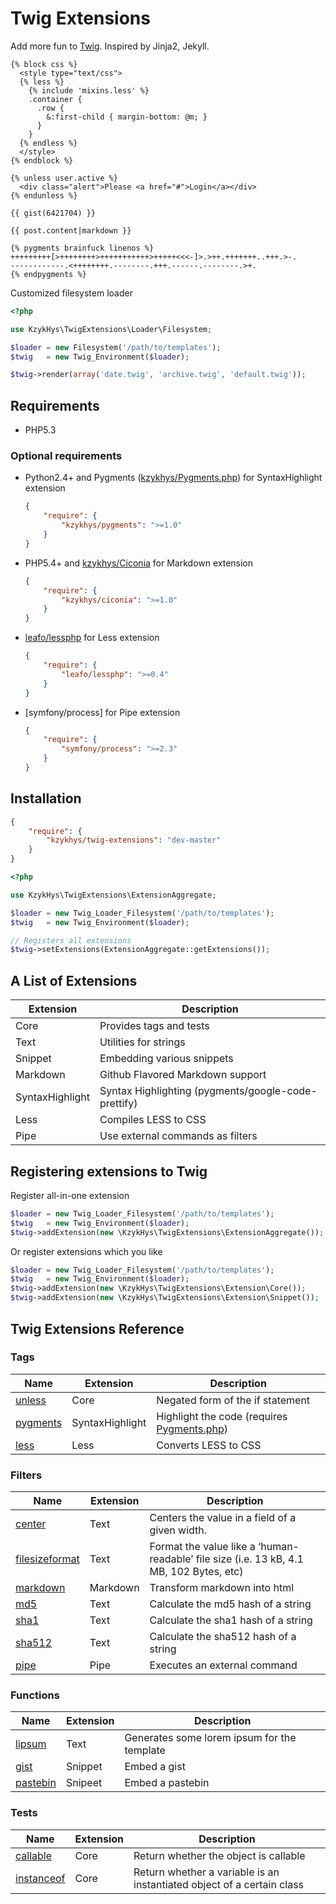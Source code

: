 Twig Extensions
===============

Add more fun to [Twig][twig]. Inspired by Jinja2, Jekyll.

``` twig
{% block css %}
  <style type="text/css">
  {% less %}
    {% include 'mixins.less' %}
    .container {
      .row {
        &:first-child { margin-bottom: @m; }
      }
    }
  {% endless %}
  </style>
{% endblock %}

{% unless user.active %}
  <div class="alert">Please <a href="#">Login</a></div>
{% endunless %}

{{ gist(6421704) }}

{{ post.content|markdown }}

{% pygments brainfuck linenos %}
+++++++++[>++++++++>+++++++++++>+++++<<<-]>.>++.+++++++..+++.>-.
------------.<++++++++.--------.+++.------.--------.>+.
{% endpygments %}
```

Customized filesystem loader

``` php
<?php

use KzykHys\TwigExtensions\Loader\Filesystem;

$loader = new Filesystem('/path/to/templates');
$twig   = new Twig_Environment($loader);

$twig->render(array('date.twig', 'archive.twig', 'default.twig'));
```

Requirements
------------

* PHP5.3

### Optional requirements

*   Python2.4+ and Pygments ([kzykhys/Pygments.php][pygmentsphp]) for SyntaxHighlight extension

    ``` json
    {
        "require": {
            "kzykhys/pygments": ">=1.0"
        }
    }
    ```

*   PHP5.4+ and [kzykhys/Ciconia][ciconia] for Markdown extension

    ``` json
    {
        "require": {
            "kzykhys/ciconia": ">=1.0"
        }
    }
    ```

*   [leafo/lessphp][lessphp] for Less extension

    ``` json
    {
        "require": {
            "leafo/lessphp": ">=0.4"
        }
    }
    ```

*   [symfony/process] for Pipe extension

    ``` json
    {
        "require": {
            "symfony/process": ">=2.3"
        }
    }
    ```

Installation
------------

``` json
{
    "require": {
        "kzykhys/twig-extensions": "dev-master"
    }
}
```

``` php
<?php

use KzykHys\TwigExtensions\ExtensionAggregate;

$loader = new Twig_Loader_Filesystem('/path/to/templates');
$twig   = new Twig_Environment($loader);

// Registers all extensions
$twig->setExtensions(ExtensionAggregate::getExtensions());
```

A List of Extensions
--------------------

Extension       | Description
----------------|-----------
Core            | Provides tags and tests
Text            | Utilities for strings
Snippet         | Embedding various snippets
Markdown        | Github Flavored Markdown support
SyntaxHighlight | Syntax Highlighting (pygments/google-code-prettify)
Less            | Compiles LESS to CSS
Pipe            | Use external commands as filters

Registering extensions to Twig
-------------------------------

Register all-in-one extension

``` php
$loader = new Twig_Loader_Filesystem('/path/to/templates');
$twig   = new Twig_Environment($loader);
$twig->addExtension(new \KzykHys\TwigExtensions\ExtensionAggregate());
```

Or register extensions which you like

``` php
$loader = new Twig_Loader_Filesystem('/path/to/templates');
$twig   = new Twig_Environment($loader);
$twig->addExtension(new \KzykHys\TwigExtensions\Extension\Core());
$twig->addExtension(new \KzykHys\TwigExtensions\Extension\Snippet());
```

Twig Extensions Reference
-------------------------

### Tags

Name             | Extension       | Description
-----------------|-----------------|-------------
[unless]         | Core            | Negated form of the if statement
[pygments]       | SyntaxHighlight | Highlight the code (requires [Pygments.php][pygmentsphp])
[less]           | Less            | Converts LESS to CSS

### Filters

Name             | Extension       | Description
-----------------|-----------------|-------------
[center]         | Text            | Centers the value in a field of a given width.
[filesizeformat] | Text            | Format the value like a ‘human-readable’ file size (i.e. 13 kB, 4.1 MB, 102 Bytes, etc)
[markdown]       | Markdown        | Transform markdown into html
[md5]            | Text            | Calculate the md5 hash of a string
[sha1]           | Text            | Calculate the sha1 hash of a string
[sha512]         | Text            | Calculate the sha512 hash of a string
[pipe]           | Pipe            | Executes an external command

### Functions

Name             | Extension       | Description
-----------------|-----------------|-------------
[lipsum]         | Text            | Generates some lorem ipsum for the template
[gist]           | Snippet         | Embed a gist
[pastebin]       | Snipeet         | Embed a pastebin

### Tests

Name             | Extension       | Description
-----------------|-----------------|-------------
[callable]       | Core            | Return whether the object is callable
[instanceof]     | Core            | Return whether a variable is an instantiated object of a certain class


[unless]: doc/tags/unless.md
[pygments]: doc/tags/pygments.md
[less]: doc/tags/less.md

[center]: doc/filters/center.md
[filesizeformat]: doc/filters/filesizeformat.md
[markdown]: doc/filters/markdown.md
[md5]: doc/filters/md5.md
[sha1]: doc/filters/sha1.md
[sha512]: doc/filters/sha512.md
[pipe]: doc/filters/pipe.md

[lipsum]: doc/functions/lipsum.md
[gist]: doc/functions/gist.md
[pastebin]: doc/functions/pastebin.md

[callable]: doc/tests/callable.md
[instanceof]: doc/tests/instanceof.md

[twig]: http://twig.sensiolabs.org
[jinja]: http://jinja.pocoo.org
[pygmentsphp]: https://github.com/kzykhys/Pygments.php
[ciconia]: http://ciconia.kzykhys.com/
[lessphp]: http://leafo.net/lessphp/